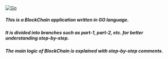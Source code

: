 [![Go](https://github.com/SadikSunbul/GO-BlockChain-Simulation/actions/workflows/go.yml/badge.svg)](https://github.com/SadikSunbul/GO-BlockChain-Simulation/actions/workflows/go.yml)

##### This is a BlockChain application written in GO language.
##### It is divided into branches such as part-1, part-2, etc. for better understanding step-by-step.
##### The main logic of BlockChain is explained with step-by-step comments.
